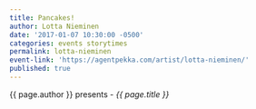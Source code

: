 ```yaml
---
title: Pancakes!
author: Lotta Nieminen
date: '2017-01-07 10:30:00 -0500'
categories: events storytimes
permalink: lotta-nieminen
event-link: 'https://agentpekka.com/artist/lotta-nieminen/'
published: true
---
```

{{ page.author }} presents - *{{ page.title }}*
